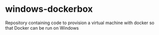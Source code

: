# windows-dockerbox
Repository containing code to provision a virtual machine with docker so that Docker can be run on Windows
